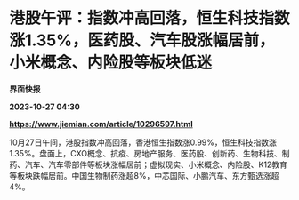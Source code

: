 # 港股午评：指数冲高回落，恒生科技指数涨1.35%，医药股、汽车股涨幅居前，小米概念、内险股等板块低迷
**界面快报**

**2023-10-27 04:30**

**https://www.jiemian.com/article/10296597.html**

10月27日午间，港股指数冲高回落，香港恒生指数涨0.99%，恒生科技指数涨1.35%。盘面上，CXO概念、抗疫、房地产服务、医药股、创新药、生物科技、制药、汽车、汽车零部件等板块涨幅居前；虚拟现实、小米概念、内险股、K12教育等板块跌幅居前。中国生物制药涨超8%，中芯国际、小鹏汽车、东方甄选涨超4%。